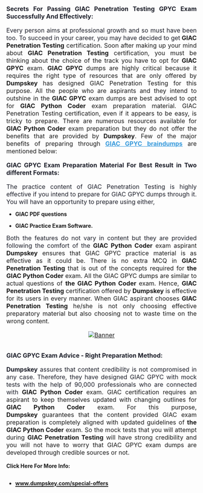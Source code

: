 <h2 style="margin: 0cm 0cm 0.0001pt; text-align: justify;"><span style="font-size:12pt"><span new="" roman="" style="font-family:" times=""><strong><span arial="" style="font-family:"><span style="color:#1c1e29">Secrets For Passing GIAC Penetration Testing GPYC Exam Successfully And Effectively:</span></span></strong></span></span></h2>

<p style="margin:0cm; margin-bottom:.0001pt; text-align:justify; margin-right:0cm; margin-left:0cm"> </p>

<p style="margin:0cm; margin-bottom:.0001pt; text-align:justify; margin-right:0cm; margin-left:0cm"><span style="font-size:12pt"><span new="" roman="" style="font-family:" times=""><span arial="" style="font-family:"><span style="color:#1c1e29">Every person aims at professional growth and so must have been too. To succeed in your career, you may have decided to get</span></span><strong style="white-space:pre-wrap"><span arial="" style="font-family:"> GIAC Penetration Testing</span></strong><span style="white-space:pre-wrap"> certification. Soon after making up your mind about </span><strong style="white-space:pre-wrap"><span arial="" style="font-family:">GIAC Penetration Testing</span></strong><span style="white-space:pre-wrap"> certification, you must be thinking about the choice of the track you have to opt for </span><strong style="white-space:pre-wrap"><span arial="" style="font-family:">GIAC GPYC</span></strong><span style="white-space:pre-wrap"> exam.</span><strong style="white-space:pre-wrap"><span arial="" style="font-family:"> GIAC GPYC</span></strong><span style="white-space:pre-wrap"> dumps are highly critical because it requires the right type of resources that are only offered by </span><strong style="white-space:pre-wrap"><span arial="" style="font-family:">Dumpskey</span></strong><span style="white-space:pre-wrap"> has designed GIAC Penetration Testing for this purpose. All the people who are aspirants and they intend to outshine in the</span><strong style="white-space:pre-wrap"><span arial="" style="font-family:"> GIAC GPYC</span></strong><span style="white-space:pre-wrap"> exam dumps are best advised to opt for </span><strong style="white-space:pre-wrap"><span arial="" style="font-family:">GIAC Python Coder</span></strong><span style="white-space:pre-wrap"> exam preparation material. GIAC Penetration Testing certification, even if it appears to be easy, is tricky to prepare. There are numerous resources available for </span><strong style="white-space:pre-wrap"><span arial="" style="font-family:">GIAC Python Coder</span></strong><span style="white-space:pre-wrap"> exam preparation but they do not offer the benefits that are provided by </span><strong style="white-space:pre-wrap"><span arial="" style="font-family:">Dumpskey</span></strong><span style="white-space:pre-wrap">. Few of the major benefits of preparing through </span><a href="http://www.google.com/search?q=site:dumpskey.com/GIAC/GPYC-braindumps"><span style="color:#3498db;"><u><strong style="white-space:pre-wrap"><span arial="" style="font-family:">GIAC GPYC</span></strong></u></span></a><span style="white-space:pre-wrap"><a href="http://www.google.com/search?q=site:dumpskey.com/GIAC/GPYC-braindumps"><span style="color:#3498db;"><u> <strong>braindumps</strong></u></span></a> are mentioned below: </span></span></span></p>

<p style="margin:0cm; margin-bottom:.0001pt; text-align:justify; margin-right:0cm; margin-left:0cm"> </p>

<h3 style="margin: 0cm 0cm 0.0001pt; text-align: justify;"><span style="font-size:12pt"><span new="" roman="" style="font-family:" times=""><strong><span arial="" style="font-family:"><span style="color:#1c1e29">GIAC GPYC Exam Preparation Material For Best Result in Two different Formats:</span></span></strong></span></span></h3>

<p style="margin:0cm; margin-bottom:.0001pt; text-align:justify; margin-right:0cm; margin-left:0cm"> </p>

<p style="margin:0cm; margin-bottom:.0001pt; text-align:justify; margin-right:0cm; margin-left:0cm"><span style="font-size:12pt"><span new="" roman="" style="font-family:" times=""><span arial="" style="font-family:"><span style="color:#1c1e29">The practice content of GIAC Penetration Testing is highly effective if you intend to prepare for GIAC GPYC dumps through it. You will have an opportunity to prepare using either,</span></span></span></span></p>

<ul>
	<li style="margin: 0cm 0cm 0.0001pt; text-align: justify;">
	<p><span style="font-size:14px;"><strong>GIAC PDF questions</strong></span></p>
	</li>
	<li style="margin: 0cm 0cm 0.0001pt; text-align: justify;">
	<p><span style="font-size:14px;"><strong>GIAC Practice Exam Software.</strong></span></p>
	</li>
</ul>

<p style="margin:0cm; margin-bottom:.0001pt; text-align:justify; margin-right:0cm; margin-left:0cm"><span style="font-size:12pt"><span new="" roman="" style="font-family:" times=""><span arial="" style="font-family:"><span style="color:#1c1e29">Both the features do not vary in content but they are provided following the comfort of the </span></span><strong style="white-space:pre-wrap"><span arial="" style="font-family:">GIAC Python Coder</span></strong><span style="white-space:pre-wrap"> exam aspirant <strong>D</strong></span><strong style="white-space:pre-wrap"><span style="white-space:pre-wrap"><span arial="" style="font-family:">umpskey</span></span></strong><span style="white-space:pre-wrap"> ensures that GIAC GPYC practice material is as effective as it could be. There is no extra MCQ in </span><strong style="white-space:pre-wrap"><span arial="" style="font-family:">GIAC Penetration Testing</span></strong><span style="white-space:pre-wrap"> that is out of the concepts required for </span><strong style="white-space:pre-wrap"><span arial="" style="font-family:">the GIAC Python Coder</span></strong><span style="white-space:pre-wrap"> exam. All the GIAC GPYC dumps are similar to actual questions of </span><strong style="white-space:pre-wrap"><span arial="" style="font-family:">the GIAC Python Coder</span></strong><span style="white-space:pre-wrap"> exam. Hence, </span><strong style="white-space:pre-wrap"><span arial="" style="font-family:">GIAC Penetration Testing</span></strong><span style="white-space:pre-wrap"> certification offered by <strong>D</strong></span><strong style="white-space:pre-wrap"><span style="white-space:pre-wrap"><span arial="" style="font-family:">umpskey</span></span></strong><span style="white-space:pre-wrap"> is effective for its users in every manner. When GIAC aspirant chooses </span><strong style="white-space:pre-wrap"><span arial="" style="font-family:">GIAC Penetration Testing</span></strong><span style="white-space:pre-wrap"> he/she is not only choosing effective preparatory material but also choosing not to waste time on the wrong content.</span></span></span></p>

<p style="margin:0cm; margin-bottom:.0001pt; text-align:justify; margin-right:0cm; margin-left:0cm"> </p>

<p style="margin: 0cm 0cm 0.0001pt; text-align: center;"><a href="https://www.dumpskey.com/giac/gypc-braindumps"><span style="font-size:12pt"><span new="" roman="" style="font-family:" times=""><span style="white-space:pre-wrap"><span style="white-space:pre-wrap"><img src="http://soperdoper.com/search_portal/uploads/general_banners/1532338720_BANNER-8.jpg" alt="Banner"/></span></span></span></span></a></p>

<p style="margin:0cm; margin-bottom:.0001pt; text-align:justify; margin-right:0cm; margin-left:0cm"> </p>

<p style="margin: 0cm 0cm 0.0001pt; text-align: justify;"> </p>

<h2 style="margin: 0cm 0cm 0.0001pt; text-align: justify;"><span style="font-size:12pt"><span new="" roman="" style="font-family:" times=""><strong><span arial="" style="font-family:"><span style="color:#1c1e29">GIAC GPYC Exam Advice - Right Preparation Method:</span></span></strong></span></span></h2>

<p style="margin:0cm; margin-bottom:.0001pt; text-align:justify; margin-right:0cm; margin-left:0cm"> </p>

<p style="margin:0cm; margin-bottom:.0001pt; text-align:justify; margin-right:0cm; margin-left:0cm"><span style="font-size:12pt"><span new="" roman="" style="font-family:" times=""><strong><span arial="" style="font-family:"><span style="color:#1c1e29">Dumpskey</span></span></strong><span style="white-space:pre-wrap"><span arial="" style="font-family:"><span style="color:#1c1e29"> assures that content credibility is not compromised in any case. Therefore, they have designed GIAC GPYC with mock tests with the help of 90,000 professionals who are connected with </span></span><strong style="white-space:pre-wrap"><span arial="" style="font-family:">GIAC Python Coder</span></strong><span style="white-space:pre-wrap"> exam. GIAC certification requires an aspirant to keep themselves updated with changing outlines for </span><strong style="white-space:pre-wrap"><span arial="" style="font-family:">GIAC Python Coder</span></strong><span style="white-space:pre-wrap"> exam. For this purpose, <strong>D</strong></span><strong style="white-space:pre-wrap"><span style="white-space:pre-wrap"><span arial="" style="font-family:">umpskey</span></span></strong><span style="white-space:pre-wrap"> guarantees that the content provided GIAC exam preparation is completely aligned with updated guidelines of </span><strong style="white-space:pre-wrap"><span arial="" style="font-family:">the GIAC Python Coder</span></strong><span style="white-space:pre-wrap"> exam. So the mock tests that you will attempt during </span><strong style="white-space:pre-wrap"><span arial="" style="font-family:">GIAC Penetration Testing</span></strong><span style="white-space:pre-wrap"> will have strong credibility and you will not have to worry that GIAC GPYC exam dumps are developed through credible sources or not.</span></span></span></span></p>

<p style="margin:0cm; margin-bottom:.0001pt; text-align:justify; margin-right:0cm; margin-left:0cm"> </p>

<p style="margin:0cm; margin-bottom:.0001pt; text-align:justify; margin-right:0cm; margin-left:0cm"><span style="font-size:14px;"><strong>Click Here For More Info:</strong></span></p>

<ul>
	<li>
	<h2><a href="https://www.dumpskey.com/special-offers"><span style="font-size:14px;"><strong>www.dumpskey.com/special-offers</strong></span></a></h2>
	</li>
</ul>
